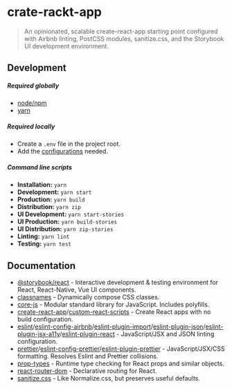 # crate-rackt-app

> An opinionated, scalable create-react-app starting point configured with Airbnb linting, PostCSS modules, sanitize.css, and the Storybook UI development environment.

## Development

##### Required globally

- [node/npm](https://nodejs.org)  
- [yarn](https://yarnpkg.com)  

##### Required locally

- Create a `.env` file in the project root.  
- Add the [configurations](https://github.com/kitze/custom-react-scripts#-configuration-options) needed.  

##### Command line scripts

- __Installation:__ `yarn`  
- __Development:__ `yarn start`  
- __Production:__ `yarn build`  
- __Distribution:__ `yarn zip`  
- __UI Development:__ `yarn start-stories`  
- __UI Production:__ `yarn build-stories`  
- __UI Distribution:__ `yarn zip-stories`  
- __Linting:__ `yarn lint`  
- __Testing:__ `yarn test`  

## Documentation

- [@storybook/react](https://github.com/storybooks/storybook) - Interactive development & testing environment for React, React-Native, Vue UI components.  
- [classnames](https://www.npmjs.com/package/classnames) - Dynamically compose CSS classes.  
- [core-js](https://www.npmjs.com/package/core-js) - Modular standard library for JavaScript. Includes polyfills.  
- [create-react-app](https://www.npmjs.com/package/create-react-app)/[custom-react-scripts](https://www.npmjs.com/package/custom-react-scripts) - Create React apps with no build configuration.  
- [eslint](https://www.npmjs.com/package/eslint)/[eslint-config-airbnb](https://www.npmjs.com/package/eslint-config-airbnb)/[eslint-plugin-import](https://www.npmjs.com/package/eslint-plugin-import)/[eslint-plugin-json](https://www.npmjs.com/package/eslint-plugin-json)/[eslint-plugin-jsx-a11y](https://www.npmjs.com/package/eslint-plugin-jsx-a11y)/[eslint-plugin-react](https://www.npmjs.com/package/eslint-plugin-react) - JavaScript/JSX and JSON linting configuration.  
- [prettier](https://www.npmjs.com/package/prettier)/[eslint-config-prettier](https://www.npmjs.com/package/eslint-config-prettier)/[eslint-plugin-prettier](https://www.npmjs.com/package/eslint-plugin-prettier) - JavaScript/JSX/CSS formatting. Resolves Eslint and Prettier collisions.  
- [prop-types](https://www.npmjs.com/package/prop-types) - Runtime type checking for React props and similar objects.  
- [react-router-dom](https://github.com/ReactTraining/react-router) - Declarative routing for React.  
- [sanitize.css](https://www.npmjs.com/package/sanitize.css) - Like Normalize.css, but preserves useful defaults.  
